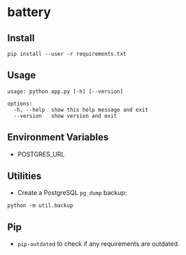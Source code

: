 # battery

## Install

```shell
pip install --user -r requirements.txt
```

## Usage

```shell
usage: python app.py [-h] [--version]

options:
  -h, --help  show this help message and exit
  --version   show version and exit
```

## Environment Variables

- POSTGRES_URL

## Utilities

- Create a PostgreSQL `pg_dump` backup:

```shell
python -m util.backup
```

## Pip

- `pip-outdated` to check if any requirements are outdated.
